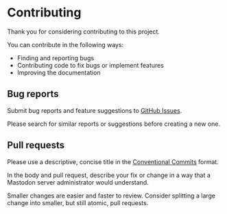# Contributing

Thank you for considering contributing to this project.

You can contribute in the following ways:

- Finding and reporting bugs
- Contributing code to fix bugs or implement features
- Improving the documentation

## Bug reports

Submit bug reports and feature suggestions to [GitHub Issues](https://github.com/interledger/mastodon-gcp-terraform/issues).

Please search for similar reports or suggestions before creating a new one.

## Pull requests

Please use a descriptive, concise title in the [Conventional Commits](https://www.conventionalcommits.org/) format.

In the body and pull request, describe your fix or change in a way that a Mastodon server administrator would understand.

Smaller changes are easier and faster to review. Consider splitting a large change into smaller, but still atomic, pull requests.
